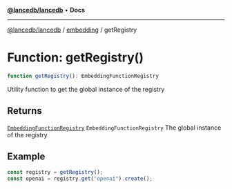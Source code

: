 [**@lancedb/lancedb**](../../../README.md) • **Docs**
***
[@lancedb/lancedb](../../../globals.md) / [embedding](../README.md) / getRegistry
# Function: getRegistry()
```ts
function getRegistry(): EmbeddingFunctionRegistry
```
Utility function to get the global instance of the registry
## Returns
[`EmbeddingFunctionRegistry`](../classes/EmbeddingFunctionRegistry.md)
`EmbeddingFunctionRegistry` The global instance of the registry
## Example
```ts
const registry = getRegistry();
const openai = registry.get("openai").create();
